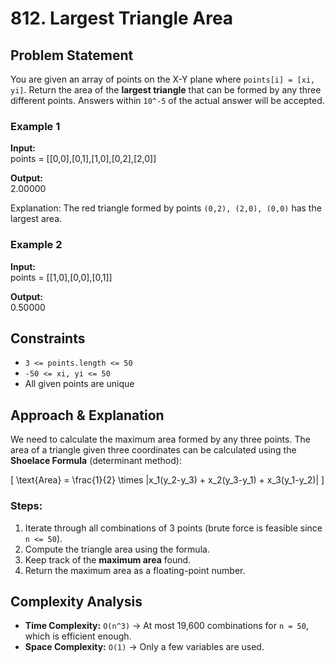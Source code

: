 # 812. Largest Triangle Area

## Problem Statement
You are given an array of points on the X-Y plane where `points[i] = [xi, yi]`. Return the area of the **largest triangle** that can be formed by any three different points. Answers within `10^-5` of the actual answer will be accepted.

### Example 1
**Input:**  
points = [[0,0],[0,1],[1,0],[0,2],[2,0]]


**Output:**  
2.00000


Explanation: The red triangle formed by points `(0,2), (2,0), (0,0)` has the largest area.

### Example 2
**Input:**  
points = [[1,0],[0,0],[0,1]]


**Output:**  
0.50000



## Constraints
- `3 <= points.length <= 50`  
- `-50 <= xi, yi <= 50`  
- All given points are unique  

## Approach & Explanation
We need to calculate the maximum area formed by any three points. The area of a triangle given three coordinates can be calculated using the **Shoelace Formula** (determinant method):

\[
\text{Area} = \frac{1}{2} \times |x_1(y_2-y_3) + x_2(y_3-y_1) + x_3(y_1-y_2)|
\]

### Steps:
1. Iterate through all combinations of 3 points (brute force is feasible since `n <= 50`).  
2. Compute the triangle area using the formula.  
3. Keep track of the **maximum area** found.  
4. Return the maximum area as a floating-point number.  

## Complexity Analysis
- **Time Complexity:** `O(n^3)` → At most 19,600 combinations for `n = 50`, which is efficient enough.  
- **Space Complexity:** `O(1)` → Only a few variables are used.  
